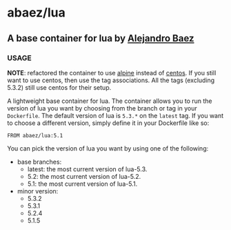 # abaez/lua
## A base container for lua by [Alejandro Baez][baez]

### USAGE
**NOTE**: refactored the container to use [alpine][1] instead of [centos][2].
If you still want to use centos, then use the tag associations. All the tags
(excluding 5.3.2) still use centos for their setup.

A lightweight base container for lua. The container allows you to run the
version of lua you want by choosing from the branch or tag in your
`Dockerfile`. The default version of lua is `5.3.*` on the `latest` tag. If you
want to choose a different version, simply define it in your Dockerfile like
so:

```
FROM abaez/lua:5.1
```

You can pick the version of lua you want by using one of the following:

* base branches:
    * latest: the most current version of lua-5.3.
    * 5.2: the most current version of lua-5.2.
    * 5.1: the most current version of lua-5.1.
* minor version:
    * 5.3.2
    * 5.3.1
    * 5.2.4
    * 5.1.5


[1]: https://hub.docker.com/_/alpine/
[2]: https://hub.docker.com/_/centos/
[baez]: https://keybase.io/baez
